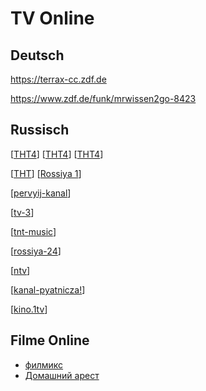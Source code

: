 # TV Online

## Deutsch

https://terrax-cc.zdf.de

https://www.zdf.de/funk/mrwissen2go-8423

## Russisch

[[ТНТ4](https://ok.ru/live/979125083771)]
[[ТНТ4](https://www.ontvtime.ru/live/tnt4.html)]
[[ТНТ4](https://smotret.tv/tnt4)]

[[ТНТ](https://www.ontvtime.ru/live/tnt.html)]
[[Rossiya 1](https://webcamonline.ru/tv/rossiya-1.html)]

[[pervyij-kanal](https://webcamonline.ru/tv/pervyij-kanal.html)]

[[tv-3](https://webcamonline.ru/tv/tv-3.html)]

[[tnt-music](https://webcamonline.ru/tv/tnt-music.html)]

[[rossiya-24](https://webcamonline.ru/tv/rossiya-24.html)]

[[ntv](https://webcamonline.ru/tv/ntv.html)]

[[kanal-pyatnicza!](https://webcamonline.ru/tv/kanal-pyatnicza!.html)]

[[kino.1tv](https://kino.1tv.ru/)]

## Filme Online

- [филмикс](https://filmix.biz)
- [Домашний арест](https://filmix.biz/series/komedia/127285-l-domashniy-arest-2018.html)
